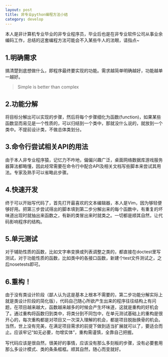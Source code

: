 ```yaml
---
layout: post
title: 非专业python编程方法小结
category: develop
---
```


本人是非计算机专业毕业的非专业程序员，毕业后也是在非专业软件公司从事业余编码工作，总结的这套编程方法可能会不入某些牛人的法眼，请指点~ 

## 1.明确需求 

搞清楚到底想做什么，即程序最终要实现的功能。需求越简单明确越好，功能越单一越好。 

> Simple is better than complex

## 2.功能分解 

将目标分解出可以实现的步骤，然后将每个步骤细化为函数(function)，如果某些函数显而易见是一个性质的，可以归结到一个类中，那就没什么说的，就放到一个类中。不提前设计类，不做总体类划分。 

## 3.命令行尝试相关API的用法 

由于本人非专业程序猿，记忆力不咋地，偏偏兴趣广泛，桌面网络数据库游戏服务器算法都略懂，因此经常需要在命令行中配合API及相关文档写些脚本来尝试其用法。专家及熟手可以省略此步骤。 

## 4.快速开发 

终于可以开始写代码了，首先打开最喜欢的文本编辑器，本人是Vim，因为够轻便够好用。把第三步尝试得出的脚本填到第二步分解出来的每个函数中，有重复的坏味道出现时就抽出来函数之，有新的类冒出来时就类之。一切都是顺其自然，让代码影响程序的结构。 

## 5.单元测试 

对于辅助性质的函数，比如文字串变换或列表调整之类的，都直接在doctest里写测试，对于功能性质的函数，比如类中的各接口函数，新建个test文件测试之，之后nosetests即可。 

## 6.重构！ 

由于没有类设计阶段（鄙人认为这是基本上根本不需要的，第二步功能分解实际上就是类设计阶段的简化版），代码自己随心所欲产生出来的程序往往结构上有问题，在项目越来越大，函数越来越多的时候会产生坏味道，这就是重构的好机会了。通过重构将函数归到类中，将类分到不同包中，在单元测试基础上的重构是很开心的，每次重构都是对项目又一次深入理解的机会，都是项目脱胎换骨的机会。当然，世上没有完美，在满足项目需求的前提下做到适当扩展就可以了，要适合而止。应该牢记“如无必要，勿增实体”，重构需谨慎，全靠自己把握。 

写代码应该是很自然，很美好的事情，应该没有那么多刻板的步骤，没有必要套用那么多设计模式、类的条条框框。顺其自然，随心而变就好。 
